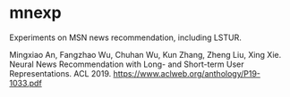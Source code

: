 # mnexp
Experiments on MSN news recommendation, including LSTUR.

Mingxiao An, Fangzhao Wu, Chuhan Wu, Kun Zhang, Zheng Liu, Xing Xie. Neural News Recommendation with Long- and Short-term
User Representations. ACL 2019. https://www.aclweb.org/anthology/P19-1033.pdf
